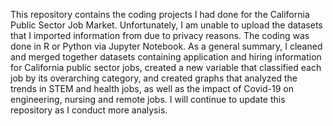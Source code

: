 This repository contains the coding projects I had done for the California Public Sector Job Market. Unfortunately, I am unable to upload the datasets that I imported information from due to privacy reasons. The coding was done in R or Python via Jupyter Notebook.
As a general summary, I cleaned and merged together datasets containing application and hiring information for California public sector jobs, created a new variable that classified each job
by its overarching category, and created graphs that analyzed the trends in STEM and health jobs, as well as the impact of Covid-19 on engineering, nursing and remote jobs. 
I will continue to update this repository as I conduct more analysis. 
